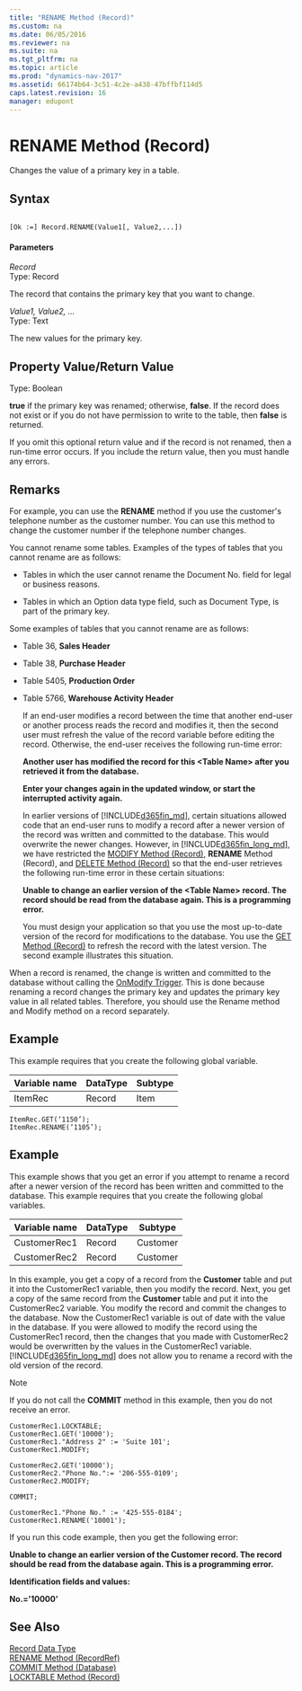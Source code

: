 ```yaml
---
title: "RENAME Method (Record)"
ms.custom: na
ms.date: 06/05/2016
ms.reviewer: na
ms.suite: na
ms.tgt_pltfrm: na
ms.topic: article
ms.prod: "dynamics-nav-2017"
ms.assetid: 66174b64-3c51-4c2e-a438-47bffbf114d5
caps.latest.revision: 16
manager: edupont
---
```

# RENAME Method (Record)
Changes the value of a primary key in a table.  
  
## Syntax  
  
```  
  
[Ok :=] Record.RENAME(Value1[, Value2,...])  
```  
  
#### Parameters  
 *Record*  
 Type: Record  
  
 The record that contains the primary key that you want to change.  
  
 *Value1, Value2, …*  
 Type: Text  
  
 The new values for the primary key.  
  
## Property Value/Return Value  
 Type: Boolean  
  
 **true** if the primary key was renamed; otherwise, **false**. If the record does not exist or if you do not have permission to write to the table, then **false** is returned.  
  
 If you omit this optional return value and if the record is not renamed, then a run-time error occurs. If you include the return value, then you must handle any errors.  
  
## Remarks  
 For example, you can use the **RENAME** method if you use the customer's telephone number as the customer number. You can use this method to change the customer number if the telephone number changes.  
  
 You cannot rename some tables. Examples of the types of tables that you cannot rename are as follows:  
  
-   Tables in which the user cannot rename the Document No. field for legal or business reasons.  
  
-   Tables in which an Option data type field, such as Document Type, is part of the primary key.  
  
 Some examples of tables that you cannot rename are as follows:  
  
-   Table 36, **Sales Header**  
  
-   Table 38, **Purchase Header**  
  
-   Table 5405, **Production Order**  
  
-   Table 5766, **Warehouse Activity Header**  
  
     If an end-user modifies a record between the time that another end-user or another process reads the record and modifies it, then the second user must refresh the value of the record variable before editing the record. Otherwise, the end-user receives the following run-time error:  
  
     **Another user has modified the record for this \<Table Name> after you retrieved it from the database.**  
  
     **Enter your changes again in the updated window, or start the interrupted activity again.**  
  
     In earlier versions of [!INCLUDE[d365fin_md](../includes/d365fin_md.md)], certain situations allowed code that an end-user runs to modify a record after a newer version of the record was written and committed to the database. This would overwrite the newer changes. However, in [!INCLUDE[d365fin_long_md](../includes/d365fin_long_md.md)], we have restricted the [MODIFY Method \(Record\)](devenv-MODIFY-Method-Record.md), **RENAME** Method \(Record\), and [DELETE Method \(Record\)](devenv-DELETE-Method-Record.md) so that the end-user retrieves the following run-time error in these certain situations:  
  
     **Unable to change an earlier version of the \<Table Name> record. The record should be read from the database again. This is a programming error.**  
  
     You must design your application so that you use the most up-to-date version of the record for modifications to the database. You use the [GET Method \(Record\)](devenv-GET-Method-Record.md) to refresh the record with the latest version. The second example illustrates this situation.  
  
 When a record is renamed, the change is written and committed to the database without calling the [OnModify Trigger](OnModify-Trigger.md). This is done because renaming a record changes the primary key and updates the primary key value in all related tables. Therefore, you should use the Rename method and Modify method on a record separately.  
  
## Example  
 This example requires that you create the following global variable.  
  
|Variable name|DataType|Subtype|  
|-------------------|--------------|-------------|  
|ItemRec|Record|Item|  
  
```  
ItemRec.GET(‘1150’);  
ItemRec.RENAME(‘1105’);  
```  
  
## Example  
 This example shows that you get an error if you attempt to rename a record after a newer version of the record has been written and committed to the database. This example requires that you create the following global variables.  
  
|Variable name|DataType|Subtype|  
|-------------------|--------------|-------------|  
|CustomerRec1|Record|Customer|  
|CustomerRec2|Record|Customer|  
  
 In this example, you get a copy of a record from the **Customer** table and put it into the CustomerRec1 variable, then you modify the record. Next, you get a copy of the same record from the **Customer** table and put it into the CustomerRec2 variable. You modify the record and commit the changes to the database. Now the CustomerRec1 variable is out of date with the value in the database. If you were allowed to modify the record using the CustomerRec1 record, then the changes that you made with CustomerRec2 would be overwritten by the values in the CustomerRec1 variable. [!INCLUDE[d365fin_long_md](../includes/d365fin_long_md.md)] does not allow you to rename a record with the old version of the record.  
  
> [!NOTE]  
>  If you do not call the **COMMIT** method in this example, then you do not receive an error.  
  
```  
CustomerRec1.LOCKTABLE;  
CustomerRec1.GET('10000');  
CustomerRec1."Address 2" := 'Suite 101';  
CustomerRec1.MODIFY;  
  
CustomerRec2.GET('10000');  
CustomerRec2."Phone No.":= '206-555-0109';  
CustomerRec2.MODIFY;  
  
COMMIT;  
  
CustomerRec1."Phone No." := '425-555-0184';  
CustomerRec1.RENAME('10001');  
```  
  
 If you run this code example, then you get the following error:  
  
 **Unable to change an earlier version of the Customer record. The record should be read from the database again. This is a programming error.**  
  
 **Identification fields and values:**  
  
 **No.='10000'**  
  
## See Also  
 [Record Data Type](Record-Data-Type.md)   
 [RENAME Method \(RecordRef\)](devenv-RENAME-Method-RecordRef.md)   
 [COMMIT Method \(Database\)](devenv-COMMIT-Method-Database.md)   
 [LOCKTABLE Method \(Record\)](devenv-LOCKTABLE-Method-Record.md)